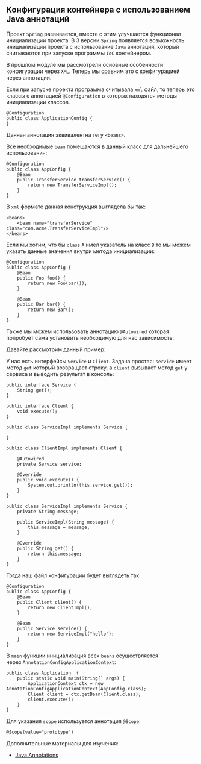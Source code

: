 <h2>Конфигурация контейнера с использованием Java аннотаций</h2>

<p>Проект <code>Spring</code> развивается, вместе с этим улучшается функционал инициализации проекта. В 3 версии <code>Spring</code> появляется возможность инициализации проекта с использование <code>Java</code> аннотаций, который считываются при запуске программы <code>IoC</code> контейнером.</p>

<p>В прошлом модуле мы рассмотрели основные особенности конфигурации через <code>XML</code>. Теперь мы сравним это с конфигурацией через аннотации.</p>

<p>Если при запуске проекта программа считывала <code>xml</code> файл, то теперь это классы c аннотацией <code>@Configuration</code> в которых находятся методы инициализации классов.</p>

<pre><code>@Configuration
public class ApplicationConfig {
}</code></pre>

<p>Данная аннотация эквивалентна тегу <code>&lt;beans&gt;</code>.</p>

<p>Все необходимые <code>bean</code> помещаются в данный класс для дальнейшего использования:</p>

<pre><code>@Configuration
public class AppConfig {
    @Bean
    public TransferService transferService() {
        return new TransferServiceImpl();
    }
}</code></pre>

<p>В <code>xml</code> формате данная конструкция выглядела бы так:</p>

<pre><code>&lt;beans&gt;
    &lt;bean name="transferService" class="com.acme.TransferServiceImpl"/&gt;
&lt;/beans&gt;</code></pre>

<p>Если мы хотим, что бы <code>class</code> <code>A</code> имел указатель на класс <code>B</code> то мы можем указать данные значения внутри метода инициализации:</p>

<pre><code>@Configuration
public class AppConfig {
    @Bean
    public Foo foo() {
        return new Foo(bar());
    }

    @Bean
    public Bar bar() {
        return new Bar();
    }
}</code></pre>

<p>Также мы можем использовать аннотацию <code>@Autowired</code> которая попробует сама установить необходимую для нас зависимость:</p>

<p>Давайте рассмотрим данный пример:</p>

<p>У нас есть интерфейсы <code>Service</code> и <code>Client</code>. Задача простая: <code>service</code> имеет метод <code>get</code> который возвращает строку, а <code>client</code> вызывает метод <code>get</code> у сервиса и выводить результат в консоль:</p>

<pre><code>public interface Service {
	String get();
}

public interface Client {
	void execute();
}

public class ServiceImpl implements Service {

}

public class ClientImpl implements Client {

    @Autowired
    private Service service;

    @Override
    public void execute() {
        System.out.println(this.service.get());
    }
}

public class ServiceImpl implements Service {
    private String message;

    public ServiceImpl(String message) {
        this.message = message;
    }

    @Override
    public String get() {
        return this.message;
    }
}</code></pre>

<p>Тогда наш файл конфигурации будет выглядеть так:</p>

<pre><code>@Configuration
public class AppConfig {
    @Bean
    public Client client() {
        return new ClientImpl();
    }

    @Bean
    public Service service() {
        return new ServiceImpl("hello");
    }
}</code></pre>

<p>В <code>main</code> функции инициализация всех <code>beans</code> осуществляется через <code>AnnotationConfigApplicationContext</code>:</p>

<pre><code>public class Application  {
	public static void main(String[] args) {
		ApplicationContext ctx = new AnnotationConfigApplicationContext(AppConfig.class);
		Client client = ctx.getBean(Client.class);
		client.execute();
	}
}</code></pre>

<p>Для указания <code>scope</code> используется аннотация <code>@Scope</code>:</p>

<pre><code>@Scope(value="prototype")</code></pre>

<p>Дополнительные материалы для изучения:</p>

<ul>
	<li><a href="https://docs.spring.io/spring-framework/docs/current/reference/html/core.html#beans-java" rel="nofollow noopener noreferrer">Java Annotations</a></li>
</ul>